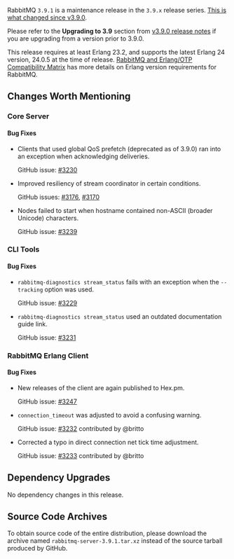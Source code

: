 RabbitMQ `3.9.1` is a maintenance release in the `3.9.x` release series. [This is what changed since v3.9.0](https://github.com/rabbitmq/rabbitmq-server/compare/v3.9.0...v3.9.1).

Please refer to the **Upgrading to 3.9** section from [v3.9.0 release notes](https://github.com/rabbitmq/rabbitmq-server/releases/tag/v3.9.0) if you are upgrading from a version prior to 3.9.0.

This release requires at least Erlang 23.2, and supports the latest Erlang 24 version, 24.0.5 at the time of release. [RabbitMQ and Erlang/OTP Compatibility Matrix](https://www.rabbitmq.com/which-erlang.html) has more details on Erlang version requirements for RabbitMQ.



## Changes Worth Mentioning


### Core Server

#### Bug Fixes

 * Clients that used global QoS prefetch (deprecated as of 3.9.0) ran into an exception when acknowledging deliveries.

   GitHub issue: [#3230](https://github.com/rabbitmq/rabbitmq-server/pull/3230)

 * Improved resiliency of stream coordinator in certain conditions.

   GitHub issues: [#3176](https://github.com/rabbitmq/rabbitmq-server/pull/3176), [#3170](https://github.com/rabbitmq/rabbitmq-server/pull/3170)

 * Nodes failed to start when hostname contained non-ASCII (broader Unicode) characters.

   GitHub issue: [#3239](https://github.com/rabbitmq/rabbitmq-server/pull/3239)


### CLI Tools

#### Bug Fixes

 * `rabbitmq-diagnostics stream_status` fails with an exception when the `--tracking` option was used.

   GitHub issue: [#3229](https://github.com/rabbitmq/rabbitmq-server/pull/3229)

 * `rabbitmq-diagnostics stream_status` used an outdated documentation guide link.

   GitHub issue: [#3231](https://github.com/rabbitmq/rabbitmq-server/pull/3231)


### RabbitMQ Erlang Client

#### Bug Fixes

 * New releases of the client are again published to Hex.pm.

   GitHub issue: [#3247](https://github.com/rabbitmq/rabbitmq-server/pull/3247)

 * `connection_timeout` was adjusted to avoid a confusing warning.

   GitHub issue: [#3232](https://github.com/rabbitmq/rabbitmq-server/pull/3232) contributed by @britto

 * Corrected a typo in direct connection net tick time adjustment.

   GitHub issue: [#3233](https://github.com/rabbitmq/rabbitmq-server/pull/3233) contributed by @britto


## Dependency Upgrades

No dependency changes in this release.


## Source Code Archives

To obtain source code of the entire distribution, please download the archive named `rabbitmq-server-3.9.1.tar.xz`
instead of the source tarball produced by GitHub.
